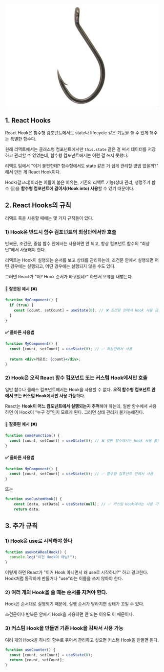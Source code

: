 ![낚시 바늘](./imgs/hook.png)

## 1. React Hooks

React Hook은 함수형 컴포넌트에서도 state나 lifecycle 같은 기능을 쓸 수 있게 해주는 특별한 함수다.

원래 리액트에서는 클래스형 컴포넌트에서만 `this.state` 같은 걸 써서 데이터를 저장하고 관리할 수 있었는데, 함수형 컴포넌트에서는 이런 걸 쓰지 못했다.

리액트 팀에서 "이거 불편한데? 함수형에서도 state 같은 거 쉽게 관리할 방법 없을까?" 해서 만든 게 React Hook이다.

Hook(갈고리)이라는 이름이 붙은 이유는, 기존의 리액트 기능(상태 관리, 생명주기 함수 등)을 **함수형 컴포넌트에 걸어서(Hook into) 사용**할 수 있기 때문이다.

## 2. React Hooks의 규칙

리액트 훅을 사용할 때에는 몇 가지 규칙들이 있다.

### 1) Hook은 반드시 함수 컴포넌트의 최상단에서만 호출

반복문, 조건문, 중첩 함수 안에서는 사용하면 안 되고, 항상 컴포넌트 함수의 “최상단”에서 사용해야 한다.

리액트는 Hook이 실행되는 순서를 보고 상태를 관리하는데,
조건문 안에서 실행되면 어떤 경우에는 실행되고, 어떤 경우에는 실행되지 않을 수도 있다.

그러면 React가 "어? Hook 순서가 바뀌었네?" 하면서 오류를 내뱉는다.

#### 🚨 잘못된 예시 (❌)

```jsx
function MyComponent() {
  if (true) {
    const [count, setCount] = useState(0); // ❌ 조건문 안에서 Hook 사용 금지!
  }
}
```

#### ✅ 올바른 사용법

```jsx
function MyComponent() {
  const [count, setCount] = useState(0); // ✅ 최상단에서 사용

  return <div>카운트: {count}</div>;
}
```

### 2) Hook은 오직 React 함수 컴포넌트 또는 커스텀 Hook에서만 호출

일반 함수나 클래스 컴포넌트에서는 Hook을 사용할 수 없다. **오직 함수형 컴포넌트 안에서 또는 커스텀 Hook에서만 사용 가능**하다.

React는 **Hook이 어느 컴포넌트에서 실행되는지 추적**해야 하는데,
일반 함수에서 사용하면 이 Hook이 “누구 것”인지 모르게 된다. 그러면 상태 관리가 불가능해진다.

#### 🚨 잘못된 예시 (❌)

```jsx
function someFunction() {
  const [count, setCount] = useState(0); // ❌ 일반 함수에서는 Hook 사용 불가!
}
```

#### ✅ 올바른 사용법

```jsx
function MyComponent() {
  const [count, setCount] = useState(0); // ✅ 함수형 컴포넌트 안에서 사용
}
```

또는

```jsx
function useCustomHook() {
    const [data, setData] = useState(null); // ✅ 커스텀 Hook에서는 사용 가능
    return data;
```

## 3. 추가 규칙

### 1) Hook은 use로 시작해야 한다

```jsx
function useNotARealHook() {
  console.log("이건 Hook이 아님!");
}
```

이렇게 하면 React가 "이거 Hook 아니면서 왜 use로 시작하냐?" 하고 경고한다. Hook처럼 동작하게 만들거나 "use"라는 이름을 쓰지 않아야 한다.

### 2) 여러 개의 Hook을 쓸 때는 순서를 지켜야 한다.

Hook은 순서대로 실행되기 때문에, 실행 순서가 달라지면 상태가 꼬일 수 있다.

조건문이나 반복문 안에서 Hook을 사용하면 안 되는 이유도 이 때문이다.

### 3) 커스텀 Hook을 만들면 기존 Hook을 감싸서 사용 가능

여러 개의 Hook을 하나의 함수로 묶어서 관리하고 싶으면 커스텀 Hook을 만들면 된다.

```jsx
function useCounter() {
  const [count, setCount] = useState(0);
  return [count, setCount];
}
```
